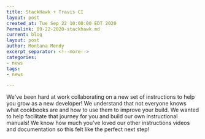 ```yaml
---
title: StackHawk + Travis CI 
layout: post
created_at: Tue Sep 22 10:00:00 EDT 2020
Permalink: 09-22-2020-stackhawk.md
current: blog
layout: post
author: Montana Mendy
excerpt_separator: <!--more-->
categories:
- news
tags:
- news

---
```

We've been hard at work collaborating on a new set of instructions to help you grow as a new developer! We understand that not everyone knows what cookbooks are and how to use them to improve your build. We wanted to help facilitate that journey for you and build our own instructional manuals! We know how much you've loved our other instructions videos and documentation so this felt like the perfect next step!

<!--more-->
